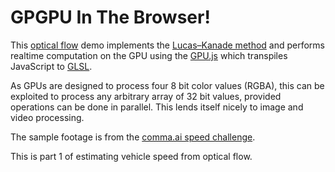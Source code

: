 # GPGPU In The Browser!

This [optical flow](https://en.wikipedia.org/wiki/Optical_flow) demo implements the [Lucas–Kanade method](https://en.wikipedia.org/wiki/Lucas–Kanade_method) and performs realtime computation on the GPU using the [GPU.js](https://gpu.rocks/#/) which transpiles JavaScript to [GLSL](https://en.wikipedia.org/wiki/OpenGL_Shading_Language).

As GPUs are designed to process four 8 bit color values (RGBA), this can be exploited to process any arbitrary array of 32 bit values, provided operations can be done in parallel. This lends itself nicely to image and video processing.

The sample footage is from the [comma.ai speed challenge](https://github.com/commaai/speedchallenge).

This is part 1 of estimating vehicle speed from optical flow.
